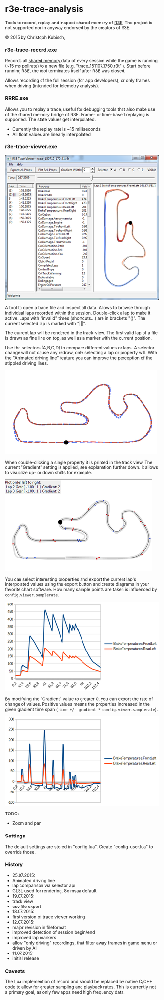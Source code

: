 r3e-trace-analysis
==================

Tools to record, replay and inspect shared memory of [R3E](http://game.raceroom.com).
The project is not supported nor in anyway endorsed by the creators of R3E.

© 2015 by Christoph Kubisch, 

### **r3e-trace-record.exe**

Records all [shared memory](https://github.com/sector3studios/r3e-api) data of every session while the game is running (~15 ms pollrate) to a new file (e.g. "trace_151107_1750.r3t" ).
Start before running R3E, the tool terminates itself after R3E was closed.

Allows recording of the full session (for app developers), or only frames when driving (intended for telemetry analysis). 

### **RRRE.exe** 

Allows you to replay a trace, useful for debugging tools that also make use of the shared memory
bridge of R3E. Frame- or time-based replaying is supported. The state values get interpolated.

* Currently the replay rate is ~15 milliseconds
* All float values are linearly interpolated

### **r3e-trace-viewer.exe**

![ui](https://github.com/pixeljetstream/r3e-trace-analysis/blob/master/doc/ui.png)

A tool to open a trace file and inspect all data. Allows to browse through individual laps recorded within the session. Double-click a lap to make it active. Laps with "invalid" times (shortcuts...) are in brackets "()". The current selected lap is marked with "|||".

The current lap will be rendered in the track-view. The first valid lap of a file is drawn as fine line on top, as well as a marker with the current position.

Use the selectors (A,B,C,D) to compare different values or laps. A selector change will not
cause any redraw, only selecting a lap or property will. With the "Animated driving line" feature 
you can improve the perception of the stippled driving lines.

![ui](https://github.com/pixeljetstream/r3e-trace-analysis/blob/master/doc/track_animated.gif)

When double-clicking a single property it is printed in the track view. The current "Gradient" setting is applied, see explanation further down. It allows to visualize up- or down shifts for example.

![ui](https://github.com/pixeljetstream/r3e-trace-analysis/blob/master/doc/track_gradient.png)

You can select interesting properties and export the current lap's interpolated values using the export button and create diagrams in your favorite chart software. How many sample points are taken is influenced by ```config.viewer.samplerate```.

![ui](https://github.com/pixeljetstream/r3e-trace-analysis/blob/master/doc/csvexport.png)

By modifying the "Gradient" value to greater 0, you can export the rate of change of values.
Positive values means the properties increased in the given gradient time span ( ```time +/- gradient * config.viewer.samplerate```). 

![ui](https://github.com/pixeljetstream/r3e-trace-analysis/blob/master/doc/csvexport_gradient.png)


TODO:

* Zoom and pan

### Settings

The default settings are stored in "config.lua". Create "config-user.lua" to override those.

### History
* 25.07.2015:
 * Animated driving line
 * lap comparison via selector api
 * GLSL used for rendering, 8x msaa default
* 19.07.2015:
 * track view
 * csv file export
* 18.07.2015:
 * first version of trace viewer working
* 12.07.2015:
 * major revision in fileformat
 * improved detection of session begin/end
 * improved lap markers
 * allow "only driving" recordings, that filter away frames in game menu or driven by AI
* 11.07.2015: 
 * initial release

### Caveats

The Lua implemention of record and should be replaced by native C/C++ code to allow for greater sampling and playback rates. This is currently not a primary goal, as only few apps need high frequency data.


